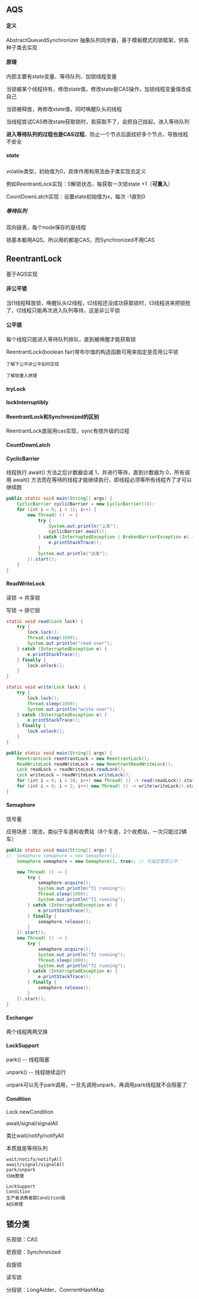 ## AQS

#### 定义

AbstractQueuedSynchronizer  抽象队列同步器，基于模板模式的锁框架，供各种子类去实现

#### 原理

内部主要有state变量、等待队列、加锁线程变量

当锁被某个线程持有，修改state值，修改state是CAS操作，加锁线程变量值改成自己

当锁被释放，再修改state值，同时唤醒队头的线程

当线程尝试CAS修改state获取锁时，若获取不了，会把自己挂起，进入等待队列

**进入等待队列的过程也是CAS过程**，防止一个节点后面挂好多个节点，导致线程不安全

##### state

volatile类型，初始值为0，具体作用和用法由子类实现去定义

例如ReentrantLock实现：0解锁状态，每获取一次锁state +1（**可重入**）

CountDownLatch实现：设置state初始值为x，每次 -1直到0

##### 等待队列

双向链表，每个node保存的是线程



锁基本都用AQS，所以用的都是CAS，而Synchronized不用CAS





## ReentrantLock

基于AQS实现

#### 非公平锁

当t1线程释放锁，唤醒队头t2线程，t2线程还没成功获取锁时，t3线程进来把锁抢了，t2线程只能再次进入队列等待，这是非公平锁

#### 公平锁

每个线程只能进入等待队列排队，直到被唤醒才能获取锁

ReentrantLock(boolean fair)带布尔值的构造函数可用来指定是否用公平锁

`了解下公平非公平如何实现`

`了解锁重入原理`

#### tryLock

#### lockInterruptibly      

#### ReentrantLock和Synchronized的区别

ReentrantLock底层用cas实现，sync有锁升级的过程

#### CountDownLatch 

#### CyclicBarrier

线程执行 await() 方法之后计数器会减 1，并进行等待，直到计数器为 0，所有调用 await() 方法而在等待的线程才能继续执行，即线程必须等所有线程齐了才可以继续跑

```java
public static void main(String[] args) {
    CyclicBarrier cyclicBarrier = new CyclicBarrier(10);
    for (int i = 0; i < 11; i++) {
        new Thread( () -> {
            try {
                System.out.println("上车");
                cyclicBarrier.await();
            } catch (InterruptedException | BrokenBarrierException e) {
                e.printStackTrace();
            }
            System.out.println("出发");
        }).start();
    }
}
```



#### ReadWriteLock

读锁 -> 共享锁

写锁 -> 排它锁

```java
static void read(Lock lock) {
    try {
        lock.lock();
        Thread.sleep(1000);
        System.out.println("read over");
    } catch (InterruptedException e) {
        e.printStackTrace();
    } finally {
        lock.unlock();
    }
}

static void write(Lock lock) {
    try {
        lock.lock();
        Thread.sleep(1000);
        System.out.println("write over");
    } catch (InterruptedException e) {
        e.printStackTrace();
    } finally {
        lock.unlock();
    }
}

public static void main(String[] args) {
    ReentrantLock reentrantLock = new ReentrantLock();
    ReadWriteLock readWriteLock = new ReentrantReadWriteLock();
    Lock readLock = readWriteLock.readLock();
    Lock writeLock = readWriteLock.writeLock();
    for (int i = 0; i < 10; i++) new Thread( () -> read(readLock)).start();
    for (int i = 0; i < 2; i++) new Thread( () -> write(writeLock)).start();
}
```



#### Semaphore

信号量

应用场景：限流，类似于车道和收费站（8个车道，2个收费站，一次只能过2辆车）

```java
public static void main(String[] args) {
//  Semaphore semaphore = new Semaphore(1);
    Semaphore semaphore = new Semaphore(1, true); // 可指定是否公平

    new Thread( () -> {
        try {
            semaphore.acquire();
            System.out.println("T1 running");
            Thread.sleep(1000);
            System.out.println("T1 running");
        } catch (InterruptedException e) {
            e.printStackTrace();
        } finally {
            semaphore.release();
        }
    }).start();
    new Thread( () -> {
        try {
            semaphore.acquire();
            System.out.println("T2 running");
            Thread.sleep(1000);
            System.out.println("T2 running");
        } catch (InterruptedException e) {
            e.printStackTrace();
        } finally {
            semaphore.release();
        }
    }).start();
}
```



#### Exchanger

两个线程两两交换



#### LockSupport

park() -- 线程阻塞

unpark() -- 线程继续运行

unpark可以先于park调用，一旦先调用unpark，再调用park线程就不会阻塞了



#### Condition

Lock.newCondition

await/signal/signalAll

类比wait/notify/notifyAll

本质就是等待队列



```
wait/notify/notifyAll
await/signal/signalAll
park/unpark
归纳整理

LockSupport
Condition
生产者消费者题Condition版
AQS原理
```





## 锁分类

乐观锁：CAS

悲观锁：Synchronized

自旋锁

读写锁

分段锁：LongAdder、ConrrentHashMap